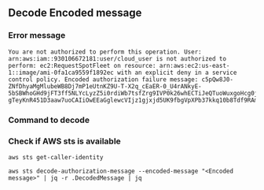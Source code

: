 ## Decode Encoded message

### Error message
```
You are not authorized to perform this operation. User: arn:aws:iam::930106672181:user/cloud_user is not authorized to perform: ec2:RequestSpotFleet on resource: arn:aws:ec2:us-east-1::image/ami-0fa1ca9559f1892ec with an explicit deny in a service control policy. Encoded authorization failure message: c5pQw8J0-ZNfDhyaMgMlubeWB8Dj7mP1eUtnKZ9U-T-X2q_cEaER-0_U4rANkyE-5bSBWhoGHd9jFT3ff5NLYcLyzZ5i0rdiWb7tsfZrg9IVP0k26whECTiJeQTuoWuxgoHcg0jhrjGFwYJ-gTeyKnR451D3aaw7uoCAIiOwEEaGglewcVIjz1gjxjd5UK9fbgVpXPb37kkq10b8Tdf9RAmLWPKGt_JGmhqJRWpsXlNXlGtuxvzFScIQbpOa6T1hzi8Cu3Iue2-
```
### Command to decode

### Check if AWS sts is available
```
aws sts get-caller-identity
```

```
aws sts decode-authorization-message --encoded-message "<Encoded message>" | jq -r .DecodedMessage | jq
```
